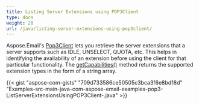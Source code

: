 ```yaml
---
title: Listing Server Extensions using POP3Client
type: docs
weight: 20
url: /java/listing-server-extensions-using-pop3client/
---
```


Aspose.Email's [Pop3Client](https://apireference.aspose.com/java/email/com.aspose.email/pop3client) lets you retrieve the server extensions that a server supports such as IDLE, UNSELECT, QUOTA, etc. This helps in identifying the availability of an extension before using the client for that particular functionality. The [getCapabilities()](https://apireference.aspose.com/java/email/com.aspose.email/EmailClient#getCapabilities\(\)) method returns the supported extension types in the form of a string array.



{{< gist "aspose-com-gists" "709d733586ce50505c3bca3f6e8bd18d" "Examples-src-main-java-com-aspose-email-examples-pop3-ListServerExtensionsUsingPOP3Client-.java" >}}
